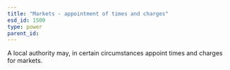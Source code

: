 ```yaml
---
title: "Markets - appointment of times and charges"
esd_id: 1500
type: power
parent_id:  
---
```


A local authority may, in certain circumstances appoint times and charges for markets.

